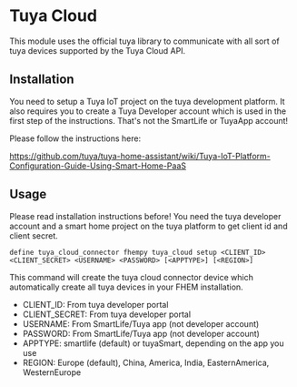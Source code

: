 
# Tuya Cloud
This module uses the official tuya library to communicate with all sort of tuya devices supported by the Tuya Cloud API.

## Installation
You need to setup a Tuya IoT project on the tuya development platform. It also requires you to create a Tuya Developer account which is used in the first step of the instructions. That's not the SmartLife or TuyaApp account!

Please follow the instructions here:

https://github.com/tuya/tuya-home-assistant/wiki/Tuya-IoT-Platform-Configuration-Guide-Using-Smart-Home-PaaS


## Usage
Please read installation instructions before! You need the tuya developer account and a smart home project on the tuya platform to get client id and client secret.

```
define tuya_cloud_connector fhempy tuya_cloud setup <CLIENT_ID> <CLIENT_SECRET> <USERNAME> <PASSWORD> [<APPTYPE>] [<REGION>]
```
This command will create the tuya cloud connector device which automatically create all tuya devices in your FHEM installation.
 - CLIENT_ID: From tuya developer portal
 - CLIENT_SECRET: From tuya developer portal
 - USERNAME: From SmartLife/Tuya app (not developer account)
 - PASSWORD: From SmartLife/Tuya app (not developer account)
 - APPTYPE: smartlife (default) or tuyaSmart, depending on the app you use
 - REGION: Europe (default), China, America, India, EasternAmerica, WesternEurope
